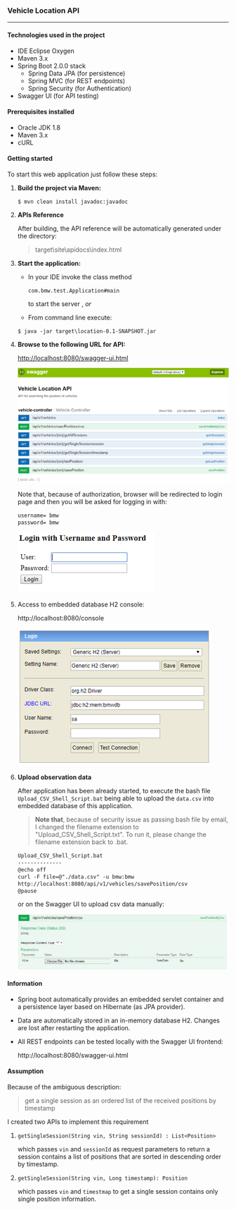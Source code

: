 ### Vehicle Location API

------

#### Technologies used in the project

* IDE Eclipse Oxygen
* Maven 3.x
* Spring Boot 2.0.0 stack
    * Spring Data JPA (for persistence)
    * Spring MVC (for REST endpoints)
    * Spring Security (for Authentication)
* Swagger UI (for API testing)

#### Prerequisites installed

* Oracle JDK 1.8
* Maven 3.x
* cURL

#### Getting started

To start this web application just follow these steps:

1. **Build the project via Maven:**

    ```
    $ mvn clean install javadoc:javadoc
    ```

2. **APIs Reference**

    After building, the API reference will be automatically generated under the directory:

    > target\site\apidocs\index.html

3. **Start the application:**

    * In your IDE invoke the class method 

      ```
      com.bmw.test.Application#main
      ```

      to start the server , *or*

    * From command line execute:

    ```
    $ java -jar target\location-0.1-SNAPSHOT.jar
    ```

3. **Browse to the following URL for API:**

    [http://localhost:8080/swagger-ui.html](http://localhost:8080/swagger-ui.html)

    ![swaggerui](src\main\resources\screenshots\swaggerui.PNG)

    Note that, because of authorization, browser will be redirected to login page and then you will be asked for logging in with:

    ```
    username= bmw
    password= bmw
    ```

    ![](src\main\resources\screenshots\login.PNG)

5. Access to embedded database H2 console:

    http://localhost:8080/console

    ![h2console](src\main\resources\screenshots\h2console.PNG)

6. **Upload observation data**

    After application has been already started, to execute the bash file `Upload_CSV_Shell_Script.bat` being able to upload the `data.csv` into embedded database of this application. 

    > **Note that**, because of security issue as passing bash file by email, I changed the filename extension to "Upload_CSV_Shell_Script.txt". To run it, please change the filename extension back to .bat.

    ```
    Upload_CSV_Shell_Script.bat
    --------------
    @echo off
    curl -F file=@"./data.csv" -u bmw:bmw http://localhost:8080/api/v1/vehicles/savePosition/csv
    @pause
    ```

    or on the Swagger UI to upload csv data manually:

    ![uploadcsv](src\main\resources\screenshots\uploadcsv.PNG)

#### Information

* Spring boot automatically provides an embedded servlet container and a persistence layer based on Hibernate (as JPA provider).

* Data are automatically stored in an in-memory database H2. Changes are lost after restarting the application.

* All REST endpoints can be tested locally with the Swagger UI frontend:

    http://localhost:8080/swagger-ui.html

#### Assumption

Because of the ambiguous description:

> get a single session as an ordered list of the received positions by timestamp

I created two APIs to implement this requirement

1. ```
   getSingleSession(String vin, String sessionId) : List<Position>
   ```

   which passes `vin` and `sessionId` as request parameters to return a session contains a list of positions that are sorted in descending order by timestamp. 

2. ```
   getSingleSession(String vin, Long timestamp): Position
   ```

   which passes `vin` and `timestmap`  to get a single session contains only single position information.